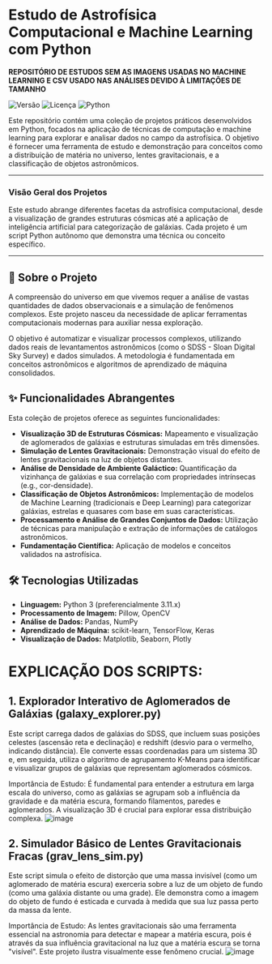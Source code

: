 # Estudo de Astrofísica Computacional e Machine Learning com Python

**REPOSITÓRIO DE ESTUDOS SEM AS IMAGENS USADAS NO MACHINE LEARNING E CSV USADO NAS ANÁLISES DEVIDO À LIMITAÇÕES DE TAMANHO**

![Versão](https://img.shields.io/badge/vers%C3%A3o-1.0-blue.svg)
![Licença](https://img.shields.io/badge/licen%C3%A7a-MIT-green.svg)
![Python](https://img.shields.io/badge/python-3.11%2B-blue.svg)

Este repositório contém uma coleção de projetos práticos desenvolvidos em Python, focados na aplicação de técnicas de computação e machine learning para explorar e analisar dados no campo da astrofísica. O objetivo é fornecer uma ferramenta de estudo e demonstração para conceitos como a distribuição de matéria no universo, lentes gravitacionais, e a classificação de objetos astronômicos.

---

### Visão Geral dos Projetos

Este estudo abrange diferentes facetas da astrofísica computacional, desde a visualização de grandes estruturas cósmicas até a aplicação de inteligência artificial para categorização de galáxias. Cada projeto é um script Python autônomo que demonstra uma técnica ou conceito específico.

---

## 📖 Sobre o Projeto

A compreensão do universo em que vivemos requer a análise de vastas quantidades de dados observacionais e a simulação de fenômenos complexos. Este projeto nasceu da necessidade de aplicar ferramentas computacionais modernas para auxiliar nessa exploração.

O objetivo é automatizar e visualizar processos complexos, utilizando dados reais de levantamentos astronômicos (como o SDSS - Sloan Digital Sky Survey) e dados simulados. A metodologia é fundamentada em conceitos astronômicos e algoritmos de aprendizado de máquina consolidados.

## ✨ Funcionalidades Abrangentes

Esta coleção de projetos oferece as seguintes funcionalidades:

-   **Visualização 3D de Estruturas Cósmicas:** Mapeamento e visualização de aglomerados de galáxias e estruturas simuladas em três dimensões.
-   **Simulação de Lentes Gravitacionais:** Demonstração visual do efeito de lentes gravitacionais na luz de objetos distantes.
-   **Análise de Densidade de Ambiente Galáctico:** Quantificação da vizinhança de galáxias e sua correlação com propriedades intrínsecas (e.g., cor-densidade).
-   **Classificação de Objetos Astronômicos:** Implementação de modelos de Machine Learning (tradicionais e Deep Learning) para categorizar galáxias, estrelas e quasares com base em suas características.
-   **Processamento e Análise de Grandes Conjuntos de Dados:** Utilização de técnicas para manipulação e extração de informações de catálogos astronômicos.
-   **Fundamentação Científica:** Aplicação de modelos e conceitos validados na astrofísica.

## 🛠️ Tecnologias Utilizadas

-   **Linguagem:** Python 3 (preferencialmente 3.11.x)
-   **Processamento de Imagem:** Pillow, OpenCV
-   **Análise de Dados:** Pandas, NumPy
-   **Aprendizado de Máquina:** scikit-learn, TensorFlow, Keras
-   **Visualização de Dados:** Matplotlib, Seaborn, Plotly

# EXPLICAÇÃO DOS SCRIPTS:

## 1. Explorador Interativo de Aglomerados de Galáxias (galaxy_explorer.py)
Este script carrega dados de galáxias do SDSS, que incluem suas posições celestes (ascensão reta e declinação) e redshift (desvio para o vermelho, indicando distância). Ele converte essas coordenadas para um sistema 3D e, em seguida, utiliza o algoritmo de agrupamento K-Means para identificar e visualizar grupos de galáxias que representam aglomerados cósmicos.

Importância de Estudo: É fundamental para entender a estrutura em larga escala do universo, como as galáxias se agrupam sob a influência da gravidade e da matéria escura, formando filamentos, paredes e aglomerados. A visualização 3D é crucial para explorar essa distribuição complexa.
![image](https://github.com/user-attachments/assets/1b6bd227-3a6e-46bf-a56b-8b4bf156ae4f)

## 2. Simulador Básico de Lentes Gravitacionais Fracas (grav_lens_sim.py)
Este script simula o efeito de distorção que uma massa invisível (como um aglomerado de matéria escura) exerceria sobre a luz de um objeto de fundo (como uma galáxia distante ou uma grade). Ele demonstra como a imagem do objeto de fundo é esticada e curvada à medida que sua luz passa perto da massa da lente.

Importância de Estudo: As lentes gravitacionais são uma ferramenta essencial na astronomia para detectar e mapear a matéria escura, pois é através da sua influência gravitacional na luz que a matéria escura se torna "visível". Este projeto ilustra visualmente esse fenômeno crucial.
![image](https://github.com/user-attachments/assets/3cfd2f69-ea7e-4c9d-85b3-af2809b0437f)
